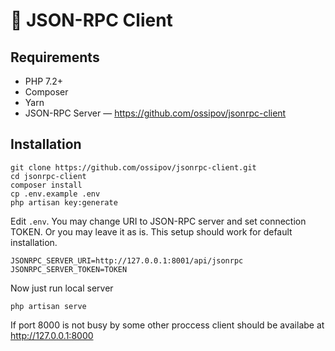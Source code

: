 # 🧼 JSON-RPC Client

## Requirements

* PHP 7.2+
* Composer
* Yarn
* JSON-RPC Server — https://github.com/ossipov/jsonrpc-client

## Installation 

```
git clone https://github.com/ossipov/jsonrpc-client.git
cd jsonrpc-client
composer install
cp .env.example .env
php artisan key:generate
```

Edit `.env`. You may change URI to JSON-RPC server and set connection TOKEN.
Or you may leave it as is. This setup should work for default installation.
```
JSONRPC_SERVER_URI=http://127.0.0.1:8001/api/jsonrpc
JSONRPC_SERVER_TOKEN=TOKEN
```

Now just run local server
```
php artisan serve
```

If port 8000 is not busy by some other proccess client should be availabe at http://127.0.0.1:8000
